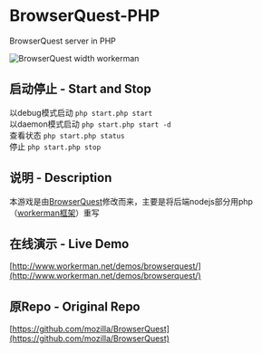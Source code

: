 # BrowserQuest-PHP
BrowserQuest server in PHP

![BrowserQuest width workerman](https://github.com/walkor/BrowserQuest-PHP/blob/master/Applications/BrowserQuest/Web/img/screenshot.jpg?raw=true)

## 启动停止 - Start and Stop
以debug模式启动 ```php start.php start```  
以daemon模式启动 ```php start.php start -d```  
查看状态 ```php start.php status```  
停止 ```php start.php stop```  

## 说明 - Description
本游戏是由[BrowserQuest](https://github.com/mozilla/BrowserQuest)修改而来，主要是将后端nodejs部分用php（[workerman框架](https://github.com/walkor/workerman)）重写

## 在线演示 - Live Demo
[http://www.workerman.net/demos/browserquest/](http://www.workerman.net/demos/browserquest/)

## 原Repo - Original Repo
[https://github.com/mozilla/BrowserQuest](https://github.com/mozilla/BrowserQuest)
